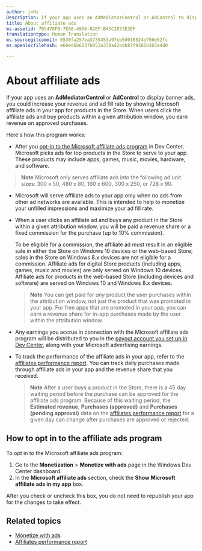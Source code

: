 ```yaml
---
author: jnHs
Description: If your app uses an AdMediatorControl or AdControl to display banner ads, you could increase your ad fill rate and revenue by showing Microsoft affiliate ads in your app.
title: About affiliate ads
ms.assetid: 7B5478FB-7E68-4956-82EF-B43C2873E3EF
translationtype: Human Translation
ms.sourcegitcommit: 6530fa257ea3735453a97eb5d916524e750e62fc
ms.openlocfilehash: e60ed6b6237b053a370a42bdb87f9366b265e4d0

---
```


# About affiliate ads

If your app uses an **AdMediatorControl** or **AdControl** to display banner ads, you could increase your revenue and ad fill rate by showing Microsoft affiliate ads in your app for products in the Store. When users click the affiliate ads and buy products within a given attribution window, you earn revenue on approved purchases.

Here's how this program works:

* After you [opt-in to the Microsoft affiliate ads program](#how-to-opt-in-to-affiliate-ads) in Dev Center, Microsoft picks ads for top products in the Store to serve to your app. These products may include apps, games, music, movies, hardware, and software.

 > **Note** Microsoft only serves affiliate ads into the following ad unit sizes: 300 x 50, 480 x 80, 160 x 600, 300 x 250, or 728 x 90.

* Microsoft will serve affiliate ads to your app only when no ads from other ad networks are available. This is intended to help to monetize your unfilled impressions and maximize your ad fill rate.
* When a user clicks an affiliate ad and buys any product in the Store within a given attribution window, you will be paid a revenue share or a fixed commission for the purchase (up to 10% commission). 
  
  To be eligible for a commission, the affiliate ad must result in an eligible sale in either the Store on Windows 10 devices or the web-based Store; sales in the Store on Windows 8.x devices are not eligible for a commission. Affiliate ads for digital Store products (including apps, games, music and movies) are only served on Windows 10 devices. Affiliate ads for products in the web-based Store (including devices and software) are served on Windows 10 and Windows 8.x devices.

    > **Note**  You can get paid for *any* product the user purchases within the attribution window, not just the product that was promoted in your app. For free apps that are promoted in your app, you can earn a revenue share for in-app purchases made by the user within the attribution window.

* Any earnings you accrue in connection with the Microsoft affiliate ads program will be distributed to you in the [payout account you set up in Dev Center](setting-up-your-payout-account-and-tax-forms.md), along with your Microsoft advertising earnings.
* To track the performance of the affiliate ads in your app, refer to the [affiliates performance report](affiliates-performance-report.md). You can track daily purchases made through affiliate ads in your app and the revenue share that you received.  

  > **Note** After a user buys a product in the Store, there is a 45 day waiting period before the purchase can be approved for the affiliate ads program. Because of this waiting period, the **Estimated revenue**, **Purchases (approved)** and **Purchases (pending approval)** data on the [affiliates performance report](affiliates-performance-report.md) for a given day can change after purchases are approved or rejected.

## How to opt in to the affiliate ads program

To opt in to the Microsoft affiliate ads program:

1. Go to the **Monetization** &gt; **Monetize with ads** page in the Windows Dev Center dashboard.
2. In the **Microsoft affiliate ads** section, check the **Show Microsoft affiliate ads in my app** box.

After you check or uncheck this box, you do not need to republish your app for the changes to take effect.


## Related topics


* [Monetize with ads](monetize-with-ads.md)
* [Affiliates performance report](affiliates-performance-report.md)



<!--HONumber=Aug16_HO3-->


